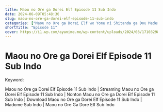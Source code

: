 ```yaml
---
title: Maou no Ore ga Dorei Elf Episode 11 Sub Indo
date: 2024-06-09T05:48:30
slug: maou-no-ore-ga-dorei-elf-episode-11-sub-indo
categories: ["Maou no Ore ga Dorei Elf wo Yome ni Shitanda ga Dou Medereba ii?"]
shortTitle: "Episode 11"
cover: https://i1.wp.com/ayanime.me/wp-content/uploads/2024/03/1710329822-8821-141203.jpg
---
```


# Maou no Ore ga Dorei Elf Episode 11 Sub Indo

<iframe-loader iframe-src1="https://play.ayanime.me/include/fluidplayer/fluidplayer.php?VideoSrc1=https%3A%2F%2Fdrive.google.com%2Ffile%2Fd%2F1AXzoEYSKpG_SGj9yuYKpZsp07DnDAQgv%2Fpreview&VideoType1=video%2Fmp4&VideoQuality1=480p&VideoSrc2=https%3A%2F%2Fdrive.google.com%2Ffile%2Fd%2F1JFug5UUR103wKXmg_O3PfFmwtFRXi93W%2Fpreview&VideoType2=video%2Fmp4&VideoQuality2=720p&VideoSrc3=https%3A%2F%2Fdrive.google.com%2Ffile%2Fd%2F12YMh8tgP-83b5-mtY2AAMjcoeOrbG2jd%2Fpreview&VideoType3=video%2Fmp4&VideoQuality3=1080p&VideoSrc4=&VideoType4=&VideoQuality4=&VideoPoster=&VideoTrack1=&kind1=subtitles&srclang1=id&label1=Indonesia&default1=default&VideoTrack2=&kind2=&srclang2=&label2=&player=fluid+player&server=Drive+API&api=&width=100%25&height=900px" iframe-src2="https://drive.google.com/file/d/12YMh8tgP-83b5-mtY2AAMjcoeOrbG2jd/preview"></iframe>

Keyword:
<p>Maou no Ore ga Dorei Elf Episode 11 Sub Indo | Streaming Maou no Ore ga Dorei Elf Episode 11 Sub Indo | Nonton Maou no Ore ga Dorei Elf Episode 11 Sub Indo | Download Maou no Ore ga Dorei Elf Episode 11 Sub Indo | Madome Sub Indo | Maou no Ore Ga Dore Elf Sub Indo</p>

